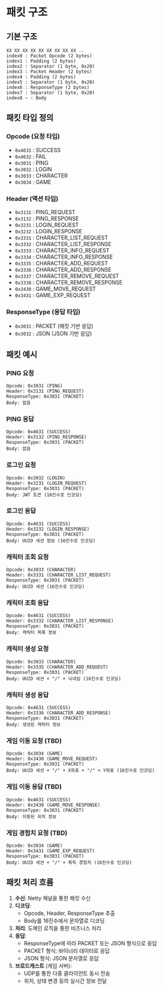 # 패킷 구조

## 기본 구조

```
XX XX XX XX XX XX XX XX XX ..
index0 : Packet Opcode (2 bytes)
index1 : Padding (2 bytes)
index2 : Separator (1 byte, 0x20)
index3 : Packet Header (2 bytes)
index4 : Padding (2 bytes)
index5 : Separator (1 byte, 0x20)
index6 : ResponseType (2 bytes)
index7 : Separator (1 byte, 0x20)
index8 ~ : Body
```

## 패킷 타입 정의

### Opcode (요청 타입)
- `0x4631` : SUCCESS
- `0x4632` : FAIL
- `0x3031` : PING
- `0x3032` : LOGIN
- `0x3033` : CHARACTER
- `0x3034` : GAME

### Header (액션 타입)
- `0x3131` : PING_REQUEST
- `0x3132` : PING_RESPONSE
- `0x3231` : LOGIN_REQUEST
- `0x3232` : LOGIN_RESPONSE
- `0x3331` : CHARACTER_LIST_REQUEST
- `0x3332` : CHARACTER_LIST_RESPONSE
- `0x3333` : CHARACTER_INFO_REQUEST
- `0x3334` : CHARACTER_INFO_RESPONSE
- `0x3335` : CHARACTER_ADD_REQUEST
- `0x3336` : CHARACTER_ADD_RESPONSE
- `0x3337` : CHARACTER_REMOVE_REQUEST
- `0x3338` : CHARACTER_REMOVE_RESPONSE
- `0x3430` : GAME_MOVE_REQUEST
- `0x3431` : GAME_EXP_REQUEST

### ResponseType (응답 타입)
- `0x3031` : PACKET (패킷 기반 응답)
- `0x3032` : JSON (JSON 기반 응답)

## 패킷 예시

### PING 요청
```
Opcode: 0x3031 (PING)
Header: 0x3131 (PING_REQUEST)
ResponseType: 0x3031 (PACKET)
Body: 없음
```

### PING 응답
```
Opcode: 0x4631 (SUCCESS)
Header: 0x3132 (PING_RESPONSE)
ResponseType: 0x3031 (PACKET)
Body: 없음
```

### 로그인 요청
```
Opcode: 0x3032 (LOGIN)
Header: 0x3231 (LOGIN_REQUEST)
ResponseType: 0x3031 (PACKET)
Body: JWT 토큰 (16진수로 인코딩)
```

### 로그인 응답
```
Opcode: 0x4631 (SUCCESS)
Header: 0x3232 (LOGIN_RESPONSE)
ResponseType: 0x3031 (PACKET)
Body: UUID 세션 정보 (16진수로 인코딩)
```

### 캐릭터 조회 요청
```
Opcode: 0x3033 (CHARACTER)
Header: 0x3331 (CHARACTER_LIST_REQUEST)
ResponseType: 0x3031 (PACKET)
Body: UUID 세션 (16진수로 인코딩)
```

### 캐릭터 조회 응답
```
Opcode: 0x4631 (SUCCESS)
Header: 0x3332 (CHARACTER_LIST_RESPONSE)
ResponseType: 0x3031 (PACKET)
Body: 캐릭터 목록 정보
```

### 캐릭터 생성 요청
```
Opcode: 0x3033 (CHARACTER)
Header: 0x3335 (CHARACTER_ADD_REQUEST)
ResponseType: 0x3031 (PACKET)
Body: UUID 세션 + "/" + 닉네임 (16진수로 인코딩)
```

### 캐릭터 생성 응답
```
Opcode: 0x4631 (SUCCESS)
Header: 0x3336 (CHARACTER_ADD_RESPONSE)
ResponseType: 0x3031 (PACKET)
Body: 생성된 캐릭터 정보
```

### 게임 이동 요청 (TBD)
```
Opcode: 0x3034 (GAME)
Header: 0x3430 (GAME_MOVE_REQUEST)
ResponseType: 0x3031 (PACKET)
Body: UUID 세션 + "/" + X좌표 + "/" + Y좌표 (16진수로 인코딩)
```

### 게임 이동 응답 (TBD)
```
Opcode: 0x4631 (SUCCESS)
Header: 0x3430 (GAME_MOVE_RESPONSE)
ResponseType: 0x3031 (PACKET)
Body: 이동된 위치 정보
```

### 게임 경험치 요청 (TBD)
```
Opcode: 0x3034 (GAME)
Header: 0x3431 (GAME_EXP_REQUEST)
ResponseType: 0x3031 (PACKET)
Body: UUID 세션 + "/" + 획득 경험치 (16진수로 인코딩)
```

## 패킷 처리 흐름

1. **수신**: Netty 채널을 통한 패킷 수신
2. **디코딩**: 
   - Opcode, Header, ResponseType 추출
   - Body를 16진수에서 문자열로 디코딩
3. **처리**: 도메인 로직을 통한 비즈니스 처리
4. **응답**: 
   - ResponseType에 따라 PACKET 또는 JSON 형식으로 응답
   - PACKET 형식: 바이너리 데이터로 응답
   - JSON 형식: JSON 문자열로 응답
5. **브로드캐스트** (게임 서버):
   - UDP를 통한 다중 클라이언트 동시 전송
   - 위치, 상태 변경 등의 실시간 정보 전달 